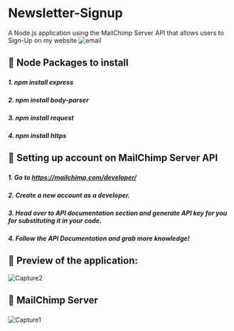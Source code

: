 # Newsletter-Signup

A Node.js application using the MailChimp Server API that allows users to Sign-Up on my website
![email](https://user-images.githubusercontent.com/26508129/76707141-db079180-6712-11ea-8843-b738716dc79f.gif)


## 🔹 Node Packages to install
###
***1. npm install express***
###
***2. npm install body-parser***
###
***3. npm install request***
###
***4. npm install https***
###


## 🔹 Setting up account on MailChimp Server API
###
***1. Go to https://mailchimp.com/developer/***
###
***2. Create a new account as a developer.***
###
***3. Head over to API documentation section and generate API key for you for substituting it in your code.***
###
***4. Follow the API Documentation and grab more knowledge!***
###

## 🎴 Preview of the application:
![Capture2](https://user-images.githubusercontent.com/26508129/76707001-c4ad0600-6711-11ea-8dd0-749be3029d45.PNG)

###
## 🔹 MailChimp Server
###

![Capture1](https://user-images.githubusercontent.com/26508129/76706999-c24aac00-6711-11ea-8c79-e54de0671eca.PNG)

